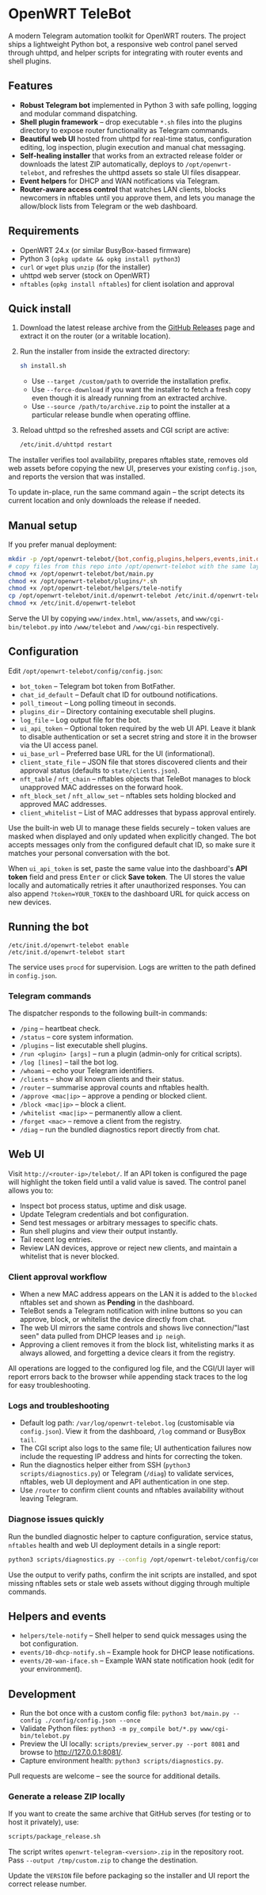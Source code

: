 # OpenWRT TeleBot

A modern Telegram automation toolkit for OpenWRT routers. The project ships a
lightweight Python bot, a responsive web control panel served through uhttpd,
and helper scripts for integrating with router events and shell plugins.

## Features

- **Robust Telegram bot** implemented in Python 3 with safe polling, logging and
  modular command dispatching.
- **Shell plugin framework** – drop executable `*.sh` files into the plugins
  directory to expose router functionality as Telegram commands.
- **Beautiful web UI** hosted from uhttpd for real-time status, configuration
  editing, log inspection, plugin execution and manual chat messaging.
- **Self-healing installer** that works from an extracted release folder or
  downloads the latest ZIP automatically, deploys to `/opt/openwrt-telebot`, and
  refreshes the uhttpd assets so stale UI files disappear.
- **Event helpers** for DHCP and WAN notifications via Telegram.
- **Router-aware access control** that watches LAN clients, blocks newcomers in
  nftables until you approve them, and lets you manage the allow/block lists
  from Telegram or the web dashboard.

## Requirements

- OpenWRT 24.x (or similar BusyBox-based firmware)
- Python 3 (`opkg update && opkg install python3`)
- `curl` or `wget` plus `unzip` (for the installer)
- uhttpd web server (stock on OpenWRT)
- `nftables` (`opkg install nftables`) for client isolation and approval


## Quick install

1. Download the latest release archive from the
   [GitHub Releases](https://github.com/sfdcai/openwrt-telegram/releases)
   page and extract it on the router (or a writable location).
2. Run the installer from inside the extracted directory:

   ```sh
   sh install.sh
   ```

   - Use `--target /custom/path` to override the installation prefix.
   - Use `--force-download` if you want the installer to fetch a fresh copy even
     though it is already running from an extracted archive.
   - Use `--source /path/to/archive.zip` to point the installer at a particular
     release bundle when operating offline.

3. Reload uhttpd so the refreshed assets and CGI script are active:

   ```sh
   /etc/init.d/uhttpd restart
   ```

The installer verifies tool availability, prepares nftables state, removes old
web assets before copying the new UI, preserves your existing `config.json`,
and reports the version that was installed.

To update in-place, run the same command again – the script detects its current
location and only downloads the release if needed.

## Manual setup

If you prefer manual deployment:

```sh
mkdir -p /opt/openwrt-telebot/{bot,config,plugins,helpers,events,init.d}
# copy files from this repo into /opt/openwrt-telebot with the same layout
chmod +x /opt/openwrt-telebot/bot/main.py
chmod +x /opt/openwrt-telebot/plugins/*.sh
chmod +x /opt/openwrt-telebot/helpers/tele-notify
cp /opt/openwrt-telebot/init.d/openwrt-telebot /etc/init.d/openwrt-telebot
chmod +x /etc/init.d/openwrt-telebot
```

Serve the UI by copying `www/index.html`, `www/assets`, and
`www/cgi-bin/telebot.py` into `/www/telebot` and `/www/cgi-bin` respectively.

## Configuration

Edit `/opt/openwrt-telebot/config/config.json`:

- `bot_token` – Telegram bot token from BotFather.
- `chat_id_default` – Default chat ID for outbound notifications.
- `poll_timeout` – Long polling timeout in seconds.
- `plugins_dir` – Directory containing executable shell plugins.
- `log_file` – Log output file for the bot.
- `ui_api_token` – Optional token required by the web UI API. Leave it blank to
  disable authentication or set a secret string and store it in the browser via
  the UI access panel.
- `ui_base_url` – Preferred base URL for the UI (informational).
- `client_state_file` – JSON file that stores discovered clients and their
  approval status (defaults to `state/clients.json`).
- `nft_table` / `nft_chain` – nftables objects that TeleBot manages to block
  unapproved MAC addresses on the forward hook.
- `nft_block_set` / `nft_allow_set` – nftables sets holding blocked and
  approved MAC addresses.
- `client_whitelist` – List of MAC addresses that bypass approval entirely.

Use the built-in web UI to manage these fields securely – token values are
masked when displayed and only updated when explicitly changed. The bot accepts
messages only from the configured default chat ID, so make sure it matches your
personal conversation with the bot.

When `ui_api_token` is set, paste the same value into the dashboard's **API
token** field and press <kbd>Enter</kbd> or click **Save token**. The UI stores
the value locally and automatically retries it after unauthorized responses. You
can also append `?token=YOUR_TOKEN` to the dashboard URL for quick access on new
devices.

## Running the bot

```
/etc/init.d/openwrt-telebot enable
/etc/init.d/openwrt-telebot start
```

The service uses `procd` for supervision. Logs are written to the path defined
in `config.json`.

### Telegram commands

The dispatcher responds to the following built-in commands:

- `/ping` – heartbeat check.
- `/status` – core system information.
- `/plugins` – list executable shell plugins.
- `/run <plugin> [args]` – run a plugin (admin-only for critical scripts).
- `/log [lines]` – tail the bot log.
- `/whoami` – echo your Telegram identifiers.
- `/clients` – show all known clients and their status.
- `/router` – summarise approval counts and nftables health.
- `/approve <mac|ip>` – approve a pending or blocked client.
- `/block <mac|ip>` – block a client.
- `/whitelist <mac|ip>` – permanently allow a client.
- `/forget <mac>` – remove a client from the registry.
- `/diag` – run the bundled diagnostics report directly from chat.

## Web UI

Visit `http://<router-ip>/telebot/`. If an API token is configured the page will
highlight the token field until a valid value is saved. The control panel allows
you to:

- Inspect bot process status, uptime and disk usage.
- Update Telegram credentials and bot configuration.
- Send test messages or arbitrary messages to specific chats.
- Run shell plugins and view their output instantly.
- Tail recent log entries.
- Review LAN devices, approve or reject new clients, and maintain a whitelist
  that is never blocked.

### Client approval workflow

- When a new MAC address appears on the LAN it is added to the `blocked`
  nftables set and shown as **Pending** in the dashboard.
- TeleBot sends a Telegram notification with inline buttons so you can approve,
  block, or whitelist the device directly from chat.
- The web UI mirrors the same controls and shows live connection/"last seen"
  data pulled from DHCP leases and `ip neigh`.
- Approving a client removes it from the block list, whitelisting marks it as
  always allowed, and forgetting a device clears it from the registry.

All operations are logged to the configured log file, and the CGI/UI layer will
report errors back to the browser while appending stack traces to the log for
easy troubleshooting.

### Logs and troubleshooting

- Default log path: `/var/log/openwrt-telebot.log` (customisable via
  `config.json`). View it from the dashboard, `/log` command or BusyBox `tail`.
- The CGI script also logs to the same file; UI authentication failures now
  include the requesting IP address and hints for correcting the token.
- Run the diagnostics helper either from SSH (`python3 scripts/diagnostics.py`)
  or Telegram (`/diag`) to validate services, nftables, web UI deployment and
  API authentication in one step.
- Use `/router` to confirm client counts and nftables availability without
  leaving Telegram.

### Diagnose issues quickly

Run the bundled diagnostic helper to capture configuration, service status,
`nftables` health and web UI deployment details in a single report:

```sh
python3 scripts/diagnostics.py --config /opt/openwrt-telebot/config/config.json
```

Use the output to verify paths, confirm the init scripts are installed, and
spot missing nftables sets or stale web assets without digging through multiple
commands.

## Helpers and events

- `helpers/tele-notify` – Shell helper to send quick messages using the bot
  configuration.
- `events/10-dhcp-notify.sh` – Example hook for DHCP lease notifications.
- `events/20-wan-iface.sh` – Example WAN state notification hook (edit for your
  environment).

## Development

- Run the bot once with a custom config file:
  `python3 bot/main.py --config ./config/config.json --once`
- Validate Python files: `python3 -m py_compile bot/*.py www/cgi-bin/telebot.py`
- Preview the UI locally: `scripts/preview_server.py --port 8081` and browse to
  <http://127.0.0.1:8081/>.
- Capture environment health: `python3 scripts/diagnostics.py`.

Pull requests are welcome – see the source for additional details.
### Generate a release ZIP locally

If you want to create the same archive that GitHub serves (for testing or to
host it privately), use:

```sh
scripts/package_release.sh
```

The script writes `openwrt-telegram-<version>.zip` in the repository root. Pass
`--output /tmp/custom.zip` to change the destination.

Update the `VERSION` file before packaging so the installer and UI report the
correct release number.

